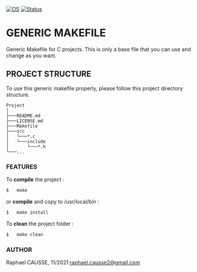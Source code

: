 [![OS](https://img.shields.io/badge/os-linux-blue.svg)](https://shields.io/)
[![Status](https://img.shields.io/badge/status-completed-success.svg)](https://shields.io/)

# GENERIC MAKEFILE

Generic Makefile for C projects. 
This is only a base file that you can use and change as you want.

## PROJECT STRUCTURE

To use this generic makefile properly, please follow this project directory structure.
```
Project
│
├───README.md
├───LICENSE.md
├───Makefile
├───src
│   └───*.c
│   └───include
│       └───*.h
└───...
```

### FEATURES

To **compile** the project :
```bash
$   make
```
or **compile** and copy to /usr/local/bin :
```bash
$   make install
```
To **clean** the project folder :
```bash
$   make clean
```

### AUTHOR

Raphael CAUSSE, 11/2021
raphael.causse2@gmail.com
